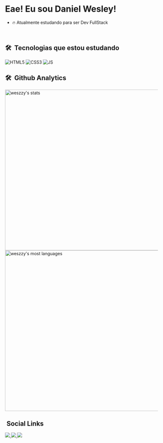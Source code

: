 <h1> Eae! Eu sou Daniel Wesley! <img src="https://raw.githubusercontent.com/kaueMarques/kaueMarques/master/hi.gif" width="10px" height="40px"> </h1>


- 🔥 Atualmente estudando para ser Dev FullStack

<br>

## 🛠 &nbsp;Tecnologias que estou estudando

<div display: inline-block;>

<img alt="HTML5" src="https://img.shields.io/badge/HTML5-E34F26?style=for-the-badge&logo=html5&logoColor=white">

<img alt="CSS3" src="https://img.shields.io/badge/CSS3-1572B6?style=for-the-badge&logo=css3&logoColor=white">

<img alt="JS" src="https://img.shields.io/badge/JavaScript-323330?style=for-the-badge&logo=javascript&logoColor=F7DF1E">

</div>

## 🛠 &nbsp;Github Analytics

<p align="left">
   
<img width="530em" src="https://github-readme-stats.vercel.app/api?username=weszzy&theme=radical&show_icons=true" alt="weszzy's stats">

<img width="530em" src="https://github-readme-stats.vercel.app/api/wakatime?username=weszzy&layout=compact&theme=radical" alt="weszzy's most languages">
  
</p>

## &nbsp;Social Links

<a target="_blank" href="https://twitter.com/lnvalido/"> 
<img src="https://img.shields.io/badge/Twitter-1DA1F2?style=for-the-badge&logo=twitter&logoColor=white">
</a>                                                                                                      
<a target="_blank" href="https://instagram.com/weszzy/"> 
<img src="https://img.shields.io/badge/Instagram-E4405F?style=for-the-badge&logo=instagram&logoColor=white">
</a> 
<a target="_blank" href="https://codepen.io/weszzy">
<img src="https://img.shields.io/badge/Codepen-000000?style=for-the-badge&logo=codepen&logoColor=white">
</a>
